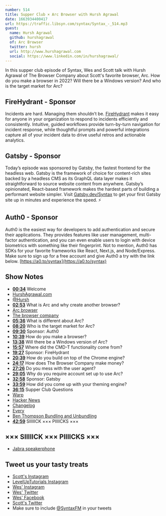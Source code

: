 ```yaml
---
number: 514
title: Supper Club × Arc Browser with Hursh Agrawal
date: 1663934400417
url: https://traffic.libsyn.com/syntax/Syntax_-_514.mp3
guest:
  name: Hursh Agrawal
  github: hurshagrawal
  of: Arc Browser
  twitter: hursh
  url: http://www.hurshagrawal.com
  social: https://www.linkedin.com/in/hurshagrawal/
---
```


In this supper club episode of Syntax, Wes and Scott talk with Hursh Agrawal of The Browser Company about Scott's favorite browser, Arc. How do you make a browser in 2022? Will there be a Windows version? And who is the target market for Arc?

## FireHydrant - Sponsor

Incidents are hard. Managing them shouldn’t be. [FireHydrant](https://Firehydrant.com/syntax) makes it easy for anyone in your organization to respond to incidents efficiently and consistently. Intuitive, guided workflows provide turn-by-turn navigation for incident response, while thoughtful prompts and powerful integrations capture all of your incident data to drive useful retros and actionable analytics.

## Gatsby - Sponsor

Today’s episode was sponsored by Gatsby, the fastest frontend for the headless web. Gatsby is the framework of choice for content-rich sites backed by a headless CMS as its GraphQL data layer makes it straightforward to source website content from anywhere. Gatsby’s opinionated, React-based framework makes the hardest parts of building a performant website simpler. Visit [Gatsby.dev/Syntax](https://gatsby.dev/Syntax) to get your first Gatsby site up in minutes and experience the speed. ⚡️

## Auth0 - Sponsor

Auth0 is the easiest way for developers to add authentication and secure their applications. They provides features like user management, multi-factor authentication, and you can even enable users to login with device biometrics with something like their fingerprint. Not to mention, Auth0 has SDKs for your favorite frameworks like React, Next.js, and Node/Express. Make sure to sign up for a free account and give Auth0 a try with the link below. [https://a0.to/syntax](https://a0.to/syntax)

## Show Notes

- **[00:34](#t=00:34)** Welcome
- [HurshAgrawal.com](http://www.hurshagrawal.com)
- [@Hursh](https://twitter.com/hursh)
- **[02:53](#t=02:53)** What is Arc and why create another browser?
- [Arc browser](https://arc.net)
- [The browser company](https://thebrowser.company)
- **[05:36](#t=05:36)** What is different about Arc?
- **[08:20](#t=08:20)** Who is the target market for Arc?
- **[09:30](#t=09:30)** Sponsor: Auth0
- **[10:39](#t=10:39)** How do you make a browser?
- **[13:38](#t=13:38)** Will there be a Windows version of Arc?
- **[15:57](#t=15:57)** Where did the CMD-T functionality come from?
- **[19:27](#t=19:27)** Sponsor: FireHydrant
- **[20:39](#t=20:39)** How do you build on top of the Chrome engine?
- **[24:17](#t=24:17)** How does The Browser Company make money?
- **[27:26](#t=27:26)** Do you mess with the user agent?
- **[29:05](#t=29:05)** Why do you require account set up to use Arc?
- **[32:58](#t=32:58)** Sponsor: Gatsby
- **[33:59](#t=33:59)** How did you come up with your theming engine?
- **[36:15](#t=36:15)** Supper Club Questions
- [Warp](https://www.warp.dev)
- [Hacker News](https://news.ycombinator.com)
- [Changelog](https://changelog.com)
- [Every](https://every.to)
- [Ben Thompson Bundling and Unbundling](https://stratechery.com/concept/business-models/bundling-and-unbundling/)
- **[42:59](#t=42:59)** SIIIIICK ××× PIIIICKS ×××

## ××× SIIIIICK ××× PIIIICKS ×××

- [Jabra speakerphone](https://www.jabra.ca/business/speakerphones/jabra-speak-series/jabra-speak-710##7710-409)

## Tweet us your tasty treats

- [Scott's Instagram](https://www.instagram.com/stolinski/)
- [LevelUpTutorials Instagram](https://www.instagram.com/LevelUpTutorials/)
- [Wes' Instagram](https://www.instagram.com/wesbos/)
- [Wes' Twitter](https://twitter.com/wesbos)
- [Wes' Facebook](https://www.facebook.com/wesbos.developer)
- [Scott's Twitter](https://twitter.com/stolinski)
- Make sure to include [@SyntaxFM](https://twitter.com/SyntaxFM) in your tweets
